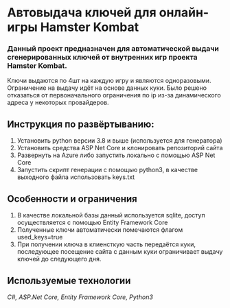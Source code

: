 # Автовыдача ключей для онлайн-игры Hamster Kombat

### Данный проект предназначен для автоматической выдачи сгенерированных ключей от внутренних игр проекта Hamster Kombat.
Ключи выдаются по 4шт на каждую игру и являются одноразовыми. Ограничение на выдачу идёт на основе данных куки. Было решено отказаться от первоначального ограничения по ip из-за динамического адреса у некоторых провайдеров.

## Инструкция по развёртыванию: 
1. Установить python версии 3.8 и выше (используется для генератора)
2. Установить средства ASP Net Core и клонировать репозиторий сайта
3. Развернуть на Azure либо запустить локально с помощью ASP Net Core 
4. Запустить скрипт генерации c помощью python3, в качестве выходного файла использовать keys.txt

## Особенности и ограничения
1. В качестве локальной базы данный используется sqlite, доступ осуществляется с помощью Entity Framework Core
2. Полученные ключи автоматически помечаются флагом used_keys=true
3. При получении ключа в клиенсткую часть передаётся куки, последующее посещение сайта с данным куки ограничивает выдачу ключей до следующего дня. 

## Используемые технологии
*C#, ASP.Net Core, Entity Framework Core, Python3*
